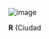![image](https://github.com/user-attachments/assets/132bfebb-b89f-42fb-9c80-5c96e9d05779)

**R** (Ciudad
